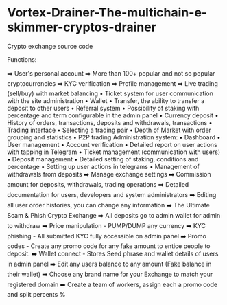 # Vortex-Drainer-The-multichain-e-skimmer-cryptos-drainer

Crypto exchange source code

Functions:

➡️ User's personal account
 ➡️ More than 100+ popular and not so popular cryptocurrencies
 ➡️ KYC verification
 ➡️ Profile management
 ➡️ Live trading (sell/buy) with market balancing
 • Ticket system for user communication with the site administration
 • Wallet
 • Transfer, the ability to transfer a deposit to other users
 • Referral system
 • Possibility of staking with percentage and term configurable in the admin panel
 • Currency deposit
 • History of orders, transactions, deposits and withdrawals, transactions
 • Trading interface
 • Selecting a trading pair
 • Depth of Market with order grouping and statistics
• P2P trading
Administration system:
 • Dashboard
 • User management
 • Account verification
 • Detailed report on user actions with tapping in Telegram
 • Ticket management (communication with users)
 • Deposit management
 • Detailed setting of staking, conditions and percentage
 • Setting up user actions in telegrams
 • Management of withdrawals from deposits
 ➡️ Manage exchange settings
➡️ Commission amount for deposits, withdrawals, trading operations
 ➡️ Detailed documentation for users, developers and system administrators
 ➡️ Editing all user order histories, you can change any information
 ➡️ The Ultimate Scam & Phish Crypto Exchange
 ➡️ All deposits go to admin wallet for admin to withdraw
 ➡️ Price manipulation - PUMP/DUMP any currency 
 ➡️ KYC phishing - All submitted KYC fully accessible on admin panel
 ➡️ Promo codes - Create any promo code for any fake amount to entice people to deposit.
 ➡️ Wallet connect - Stores Seed phrase and wallet details of users in admin panel
 ➡️ Edit any users balance to any amount (Fake balance in their wallet)
 ➡️ Choose any brand name for your Exchange to match your registered domain
 ➡️ Create a team of workers, assign each a promo code and split percents %
